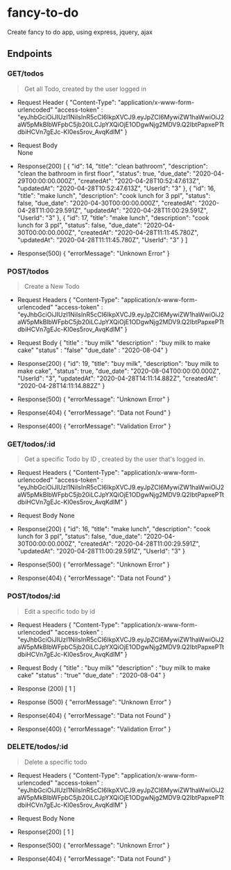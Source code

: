 # fancy-to-do
Create fancy to do app, using express, jquery, ajax

## Endpoints
### GET/todos
> Get all Todo, created by the user logged in 
- Request Header
    {
        "Content-Type": "application/x-www-form-urlencoded"
        "access-token" : "eyJhbGciOiJIUzI1NiIsInR5cCI6IkpXVCJ9.eyJpZCI6MywiZW1haWwiOiJ2aW5pMkBlbWFpbC5jb20iLCJpYXQiOjE1ODgwNjg2MDV9.Q2IbtPapxePTtdbiHCVn7gEJc-KI0es5rov_AvqKdIM"
    }

- Request Body      
  None
- Response(200)
[
    {
        "id": 14,
        "title": "clean bathroom",
        "description": "clean the bathroom in first floor",
        "status": true,
        "due_date": "2020-04-29T00:00:00.000Z",
        "createdAt": "2020-04-28T10:52:47.613Z",
        "updatedAt": "2020-04-28T10:52:47.613Z",
        "UserId": "3"
    },
    {
        "id": 16,
        "title": "make lunch",
        "description": "cook lunch for 3 ppl",
        "status": false,
        "due_date": "2020-04-30T00:00:00.000Z",
        "createdAt": "2020-04-28T11:00:29.591Z",
        "updatedAt": "2020-04-28T11:00:29.591Z",
        "UserId": "3"
    },
    {
        "id": 17,
        "title": "make lunch",
        "description": "cook lunch for 3 ppl",
        "status": false,
        "due_date": "2020-04-30T00:00:00.000Z",
        "createdAt": "2020-04-28T11:11:45.780Z",
        "updatedAt": "2020-04-28T11:11:45.780Z",
        "UserId": "3"
    }
]

- Response(500)
{
    "errorMessage": "Unknown Error"
}


### POST/todos
> Create a New Todo
- Request Headers 
    {
        "Content-Type": "application/x-www-form-urlencoded"
        "access-token" : "eyJhbGciOiJIUzI1NiIsInR5cCI6IkpXVCJ9.eyJpZCI6MywiZW1haWwiOiJ2aW5pMkBlbWFpbC5jb20iLCJpYXQiOjE1ODgwNjg2MDV9.Q2IbtPapxePTtdbiHCVn7gEJc-KI0es5rov_AvqKdIM"
    }
- Request Body
{
    "title" : "buy milk"
    "description" : "buy milk to make cake"
    "status" : "false"
    "due_date" : "2020-08-04"
}
- Response(200)
{
    "id": 19,
    "title": "buy milk",
    "description": "buy milk to make cake",
    "status": true,
    "due_date": "2020-08-04T00:00:00.000Z",
    "UserId": "3",
    "updatedAt": "2020-04-28T14:11:14.882Z",
    "createdAt": "2020-04-28T14:11:14.882Z"
}
- Response(500)
{
    "errorMessage": "Unknown Error"
}
- Response(404)
{
    "errorMessage": "Data not Found"
}

- Response(400)
{
    "errorMessage": "Validation Error"
}

###  GET/todos/:id
> Get a specific Todo by ID , created by the user that's logged in.
- Request Headers
    {
        "Content-Type": "application/x-www-form-urlencoded"
        "access-token" : "eyJhbGciOiJIUzI1NiIsInR5cCI6IkpXVCJ9.eyJpZCI6MywiZW1haWwiOiJ2aW5pMkBlbWFpbC5jb20iLCJpYXQiOjE1ODgwNjg2MDV9.Q2IbtPapxePTtdbiHCVn7gEJc-KI0es5rov_AvqKdIM"
    }
- Request Body
  None

- Response(200)
{
    "id": 16,
    "title": "make lunch",
    "description": "cook lunch for 3 ppl",
    "status": false,
    "due_date": "2020-04-30T00:00:00.000Z",
    "createdAt": "2020-04-28T11:00:29.591Z",
    "updatedAt": "2020-04-28T11:00:29.591Z",
    "UserId": "3"
}
- Response(500)
{
    "errorMessage": "Unknown Error"
}
- Response(404)
{
    "errorMessage": "Data not Found"
}



### POST/todos/:id
> Edit a specific todo by id 
- Request Headers 
    {
        "Content-Type": "application/x-www-form-urlencoded"
        "access-token" : "eyJhbGciOiJIUzI1NiIsInR5cCI6IkpXVCJ9.eyJpZCI6MywiZW1haWwiOiJ2aW5pMkBlbWFpbC5jb20iLCJpYXQiOjE1ODgwNjg2MDV9.Q2IbtPapxePTtdbiHCVn7gEJc-KI0es5rov_AvqKdIM"
    }

- Request Body
{
    "title" : "buy milk"
    "description" : "buy milk to make cake"
    "status" : "true"
    "due_date" : "2020-08-04"
}
- Response (200)
[
    1
]
- Response (500)
{
    "errorMessage": "Unknown Error"
}
- Response(404)
{
    "errorMessage": "Data not Found"
}

- Response(400)
{
    "errorMessage": "Validation Error"
}
### DELETE/todos/:id
> Delete a specific todo
- Request Headers 
    {
        "Content-Type": "application/x-www-form-urlencoded"
        "access-token" : "eyJhbGciOiJIUzI1NiIsInR5cCI6IkpXVCJ9.eyJpZCI6MywiZW1haWwiOiJ2aW5pMkBlbWFpbC5jb20iLCJpYXQiOjE1ODgwNjg2MDV9.Q2IbtPapxePTtdbiHCVn7gEJc-KI0es5rov_AvqKdIM"
    }

- Request Body
  None

- Response(200)
[
    1
]
- Response(500)
{
    "errorMessage": "Unknown Error"
}
- Response(404)
{
    "errorMessage": "Data not Found"
}
